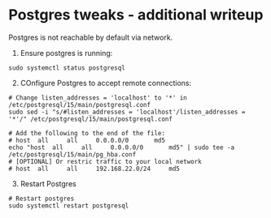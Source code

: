 # Postgres tweaks - additional writeup

Postgres is not reachable by default via network.

1. Ensure postgres is running:
```SHELL
sudo systemctl status postgresql
```

2. COnfigure Postgres to accept remote connections:
```SHELL
# Change listen_addresses = 'localhost' to '*' in /etc/postgresql/15/main/postgresql.conf
sudo sed -i "s/#listen_addresses = 'localhost'/listen_addresses = '*'/" /etc/postgresql/15/main/postgresql.conf

# Add the following to the end of the file:
# host	all		all		0.0.0.0/0		md5
echo "host	all		all		0.0.0.0/0		md5" | sudo tee -a /etc/postgresql/15/main/pg_hba.conf
# [OPTIONAL] Or restric traffic to your local network
# host	all		all		192.168.22.0/24		md5
```

3. Restart Postgres
```SHELL
# Restart postgres
sudo systemctl restart postgresql
```
